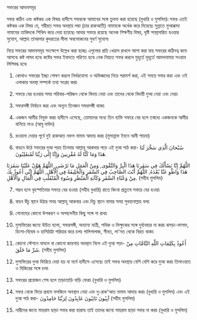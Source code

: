 সফরের আদাবসমূহ

সফর কঠিন এবং কষ্টকর এক বিষয়৷ হাদীসে সফরকে আযাবের সঙ্গে তুলনা করা হয়েছে (বুখারি ও মুসলিম)৷ সফর এতই কষ্টকর এক বিষয় যে, শরীয়ত সফর অবস্থায় লম্বা (চার রাকআতী) নামাযকে অর্ধেক করে দিয়েছে৷ সুন্নাতে মুআক্কাদা নামাযের তাকিদকে শিথিল করে দেয়া হয়েছে৷ আবার সফরে রয়েছে অনেক শিক্ষণীয় বিষয়, দৃষ্টি সম্প্রসারিত হওয়ার সুযোগ, আল্লাহ তাআলার কুদরতের লীলা অবলোকনের সুবর্ণ সুযোগ৷

নিম্নে সফরের আদাবসমূহ সংক্ষেপে উল্লেখ করা হচ্ছে৷ এগুলোর প্রতি খেয়াল রাখলে আশা করা যায় সফরের কঠিনত্ব কমে আসবে৷ কষ্ট লাঘব হবে৷ কষ্টের সফর ইবাদতে পরিণত হবে৷ নেক নিয়তে সফর করলে মুহূর্তে মুহূর্তে আমলনামায় সওয়াব লিপিবদ্ধ হবে৷

1. কোথাও সফরের ইচ্ছা পোষণ করলে নির্ভরযোগ্য ও অভিজ্ঞদের নিয়ে পরামর্শ করা, এই সময়ে সফর করা এবং ওই এলাকার অবস্থা সম্পর্কে তথ্য সংগ্রহ করা৷

2. সফরে বের হওয়ার সময় পরিবার-পরিজন থেকে বিদায় নেয়া এবং তাদের থেকে বিদায়ী দুআ নেয়া এবং দেয়া৷

3. সফরসঙ্গী নির্বাচন করা এবং অন্যূন তিনজন সফরসঙ্গী থাকা৷

4. একজন আমীর নিযুক্ত করা৷ হাদীসে এসেছে, তোমাদের মধ্যে তিন ব্যক্তি সফরে বের হলে তন্মধ্যে একজনকে আমীর বানিয়ে নাও৷ (আবু দাউদ)

5. রওয়ানা দেয়ার পূর্বে দুই রাকআত নফল নামায আদায় করা৷ (মুসান্নাফ ইবনে আবী শায়বা)

6. বাহনে উঠে সফরের দুআ পড়া৷ তিনবার আল্লাহু আকবার পড়ে এই দুআ পাঠ করা-
سُبْحانَ الَّذِي سَخَّرَ لَنَا هَذَا وَمَا كُنَّا لَهُ مُقْرِنِينَ وَإِنَّا إِلَى رَبِّنَا لَمُنقَلِبُونَ.

اللَّهُمَّ إِنَّا نَسْأَلُكَ فِي سَفَرِنَا هَذَا الْبِرَّ وَالتَّقْوَى, وَمِنْ الْعَمَلِ مَا تَرْضَى, اللَّهُمَّ هَوِّنْ عَلَيْنَا سَفَرَنَا هَذَا وَاطْوِ عَنَّا بُعْدَهُ, اللَّهُمَّ أَنْتَ الصَّاحِبُ فِي السَّفَرِ وَالْخَلِيفَةُ فِي الْأَهْلِ, اللَّهُمَّ إِنِّي أَعُوذُ بِكَ مِنْ وَعْثَاءِ السَّفَرِ وَكَآبَةِ الْمَنْظَرِ وَسُوءِ الْمُنْقَلَبِ فِي الْمَالِ وَالْأَهْلِ.
(সহীহ মুসলিম)

7. সম্ভব হলে বৃহস্পতিবার সফরে বের হওয়া৷ (সহীহ বুখারি) রাতে কিংবা প্রত্যুষে সফরে বের হওয়া৷

8. বাহন উঁচু স্থানে উঠার সময় আল্লাহু আকবার এবং নিচু স্থানে নামার সময় সুবহানাল্লাহ বলা৷

9. গোনাহের কোনো উপকরণ ও অপছন্দনীয় কিছু সঙ্গে না রাখা৷

10. মুসাফিরের জন্যে উচিত হলো, সফরসঙ্গী, অন্যান্য যাত্রী, পথিক ও ভিক্ষুকের সঙ্গে দুর্ব্যবহার না করা৷ ঝগড়া-ফাসাদ, হিংসা-বিদ্বেষ ও হাসিঠাট্টা পরিহার করে চলা৷ গালিগালাজ, গীবত, লা'নত থেকে বিরত থাকা৷

11. কোনো স্টেশনে নামলে বা কোনো জায়গায় অবস্থান নিলে এই দুআ পড়া-
أَعُوذُ بِكَلِمَاتِ اللَّهِ التَّامَّاتِ مِنْ شَرِّ مَا خَلَقَ.
(সহীহ মুসলিম)

12. মুসাফিরের দুআ ফিরিয়ে দেয়া হয় না মর্মে হাদীসে এসেছে৷ তাই সফর অবস্থায় বেশি বেশি করে দুআ করা৷ তিলাওয়াত ও যিকিরের সঙ্গে চলা৷

13. সফরের প্রয়োজন শেষ হলে তাড়াতাড়ি বাড়ি ফেরা৷ (বুখারি ও মুসলিম)

14. সফর থেকে ফিরে প্রথমে মসজিদে অবস্থান নেয়া এবং দু-রাক'আত নামায আদায় করা৷ (বুখারি ও মুসলিম) এবং এই দুআ পাঠ করা-
آيِبُونَ تَائِبُونَ عَابِدُونَ لِرَبِّنَا حَامِدُونَ
(সহীহ মুসলিম)

15. নারীদের জন্যে মাহরাম ছাড়া সফর করা হারাম৷ তাই তাদের জন্যে মাহরাম ছাড়া সফর না করা৷ (বুখারি ও মুসলিম)
